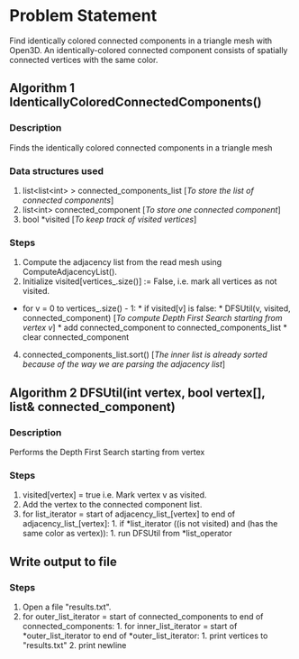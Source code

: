 # Problem Statement
Find identically colored connected components in a triangle mesh with Open3D. An identically-colored connected component consists of spatially connected vertices with the same color.

## Algorithm 1 IdenticallyColoredConnectedComponents()
### Description
Finds the identically colored connected components in a triangle mesh

### Data structures used 
1. list\<list\<int\> \> connected_components_list    [_To store the list of connected components_]
2. list\<int\> connected_component                 [_To store one connected component_]
3. bool *visited                                 [_To keep track of visited vertices_]

### Steps
1. Compute the adjacency list from the read mesh using ComputeAdjacencyList().
2. Initialize visited[vertices_.size()] := False, i.e. mark all vertices as not visited. 
* for v = 0 to vertices_.size() - 1:
        * if visited[v] is false:
              * DFSUtil(v, visited, connected_component)     [_To compute Depth First Search starting from vertex v_]
              * add connected_component to connected_components_list
        * clear connected_component
4. connected_components_list.sort()                [_The inner list is already sorted because of the way we are parsing the adjacency list_]

## Algorithm 2 DFSUtil(int vertex, bool vertex[], list<int>& connected_component)
### Description
Performs the Depth First Search starting from vertex

### Steps
1. visited[vertex] = true i.e. Mark vertex v as visited.
2. Add the vertex to the connected component list.
3. for list_iterator = start of adjacency_list_[vertex] to end of adjacency_list_[vertex]:
        1. if *list_iterator ((is not visited) and (has the same color as vertex)):
              1. run DFSUtil from *list_operator

## Write output to file
### Steps
1. Open a file "results.txt".
2. for outer_list_iterator = start of connected_components to end of connected_components:
        1. for inner_list_iterator = start of *outer_list_iterator to end of *outer_list_iterator:
                1. print vertices to "results.txt"
        2. print newline

